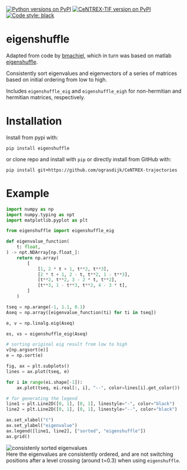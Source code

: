 [![Python versions on PyPI](https://img.shields.io/pypi/pyversions/eigenshuffle.svg)](https://pypi.python.org/pypi/eigenshuffle/)
[![CeNTREX-TlF version on PyPI](https://img.shields.io/pypi/v/eigenshuffle.svg "CeNTREX-TlF on PyPI")](https://pypi.python.org/pypi/eigenshuffle/)
[![Code style: black](https://img.shields.io/badge/code%20style-black-000000.svg)](https://github.com/psf/black)


# eigenshuffle
Adapted from code by [bmachiel](https://github.com/bmachiel/python-nport/blob/master/nport/eigenshuffle.py), which in turn was based on matlab [eigenshuffle](http://www.mathworks.com/matlabcentral/fileexchange/22885).  

Consistently sort eigenvalues and eigenvectors of a series of matrices based on initial ordering from low to high.

Includes `eigenshuffle_eig` and `eigenshuffle_eigh` for non-hermitian and hermitian matrices, respectively.

# Installation
Install from pypi with:
```
pip install eigenshuffle
```

or clone repo and install with `pip` or directly install from GitHub with:  
```
pip install git+https://github.com/ograsdijk/CeNTREX-trajectories
```

# Example
```Python
import numpy as np
import numpy.typing as npt
import matplotlib.pyplot as plt

from eigenshuffle import eigenshuffle_eig

def eigenvalue_function(
    t: float,
) -> npt.NDArray[np.float_]:
    return np.array(
        [
            [1, 2 * t + 1, t**2, t**3],
            [2 * t + 1, 2 - t, t**2, 1 - t**3],
            [t**2, t**2, 3 - 2 * t, t**2],
            [t**3, 1 - t**3, t**2, 4 - 3 * t],
        ]
    )

tseq = np.arange(-1, 1.1, 0.1)
Aseq = np.array([eigenvalue_function(ti) for ti in tseq])

e, v = np.linalg.eig(Aseq)

es, vs = eigenshuffle_eig(Aseq)

# sorting original eig result from low to high
v[np.argsort(e)]
e = np.sort(e)

fig, ax = plt.subplots()
lines = ax.plot(tseq, e)

for i in range(ei.shape[-1]):
    ax.plot(tseq, ei.real[:, i], "--", color=lines[i].get_color())

# for generating the legend
line1 = plt.Line2D([0, 1], [0, 1], linestyle="-", color="black")
line2 = plt.Line2D([0, 1], [0, 1], linestyle="--", color="black")

ax.set_xlabel("t")
ax.set_ylabel("eigenvalue")
ax.legend([line1, line2], ["sorted", "eigenshuffle"])
ax.grid()

```
![consistenly sorted eigenvalues](/images/sorted_vs_unsorted.png)  
Here the eigenvalues are consistently ordered, and are not switching positions after a level crossing (around t=0.3) when using `eigenshuffle`.